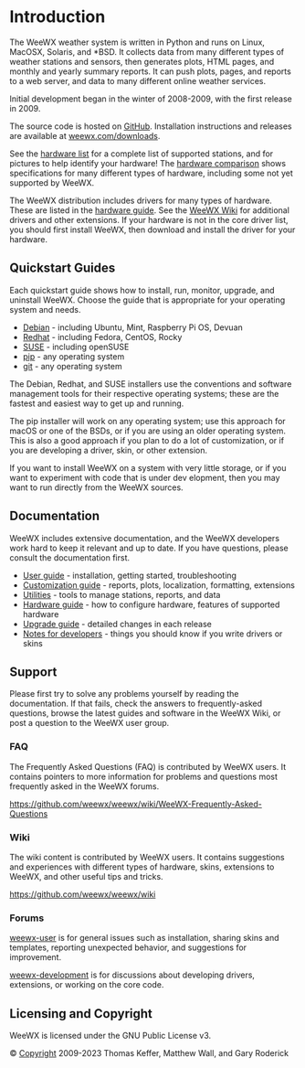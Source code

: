 # Introduction

The WeeWX weather system is written in Python and runs on Linux, MacOSX,
Solaris, and *BSD.  It collects data from many different types of weather
stations and sensors, then generates plots, HTML pages, and monthly and
yearly summary reports. It can push plots, pages, and reports to a web
server, and data to many different online weather services.

Initial development began in the winter of 2008-2009, with the first release
in 2009.

The source code is hosted on [GitHub](https://github.com/weewx/weewx).
Installation instructions and releases are available at
[weewx.com/downloads](http://weewx.com/downloads).

See the [hardware list](https://weewx.com/hardware.html) for a complete list
of supported stations, and for pictures to help identify your hardware!  The
[hardware comparison](https://weewx.com/hwcmp.html) shows specifications for
many different types of hardware, including some not yet supported by WeeWX.

The WeeWX distribution includes drivers for many types of hardware.  These
are listed in the [hardware guide](../hardware/drivers).
See the [WeeWX Wiki](https://github.com/weewx/weewx/wiki) for additional
drivers and other extensions. If your hardware is not in the core driver
list, you should first install WeeWX, then download and install the driver
for your hardware.


## Quickstart Guides

Each quickstart guide shows how to install, run, monitor, upgrade, and
uninstall WeeWX.  Choose the guide that is appropriate for your operating
system and needs.

* [Debian](quickstarts/debian) - including Ubuntu, Mint, Raspberry Pi OS, Devuan
* [Redhat](quickstarts/redhat) - including Fedora, CentOS, Rocky
* [SUSE](quickstarts/suse) - including openSUSE
* [pip](quickstarts/pip) - any operating system
* [git](quickstarts/git) - any operating system

The Debian, Redhat, and SUSE installers use the conventions and software
management tools for their respective operating systems; these are the fastest
and easiest way to get up and running.

The pip installer will work on any operating system; use this approach
for macOS or one of the BSDs, or if you are using an older operating system.
This is also a good approach if you plan to do a lot of customization, or if
you are developing a driver, skin, or other extension.

If you want to install WeeWX on a system with very little storage, or if you
want to experiment with code that is under dev elopment, then you may want to
run directly from the WeeWX sources.

## Documentation

WeeWX includes extensive documentation, and the WeeWX developers work hard to
keep it relevant and up to date.  If you have questions, please consult the
documentation first.

* [User guide](usersguide) - installation, getting started, troubleshooting
* [Customization guide](custom) - reports, plots, localization, formatting, extensions
* [Utilities](utilities) - tools to manage stations, reports, and data
* [Hardware guide](hardware) - how to configure hardware, features of supported hardware
* [Upgrade guide](upgrading) - detailed changes in each release
* [Notes for developers](devnotes) - things you should know if you write drivers or skins


## Support

Please first try to solve any problems yourself by reading the documentation.
If that fails, check the answers to frequently-asked questions, browse the
latest guides and software in the WeeWX Wiki, or post a question to the WeeWX
user group.


### FAQ

The Frequently Asked Questions (FAQ) is contributed by WeeWX users.  It
contains pointers to more information for problems and questions most
frequently asked in the WeeWX forums.

https://github.com/weewx/weewx/wiki/WeeWX-Frequently-Asked-Questions


### Wiki

The wiki content is contributed by WeeWX users. It contains suggestions and
experiences with different types of hardware, skins, extensions to WeeWX,
and other useful tips and tricks.

https://github.com/weewx/weewx/wiki


### Forums

[weewx-user](https://groups.google.com/group/weewx-user) is for general
issues such as installation, sharing skins and templates, reporting
unexpected behavior, and suggestions for improvement.

[weewx-development](https://groups.google.com/group/weewx-development) is
for discussions about developing drivers, extensions, or working on the core
code.


## Licensing and Copyright

WeeWX is licensed under the GNU Public License v3.

© [Copyright](copyright) 2009-2023 Thomas Keffer, Matthew Wall, and Gary
Roderick
